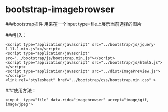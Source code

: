 bootstrap-imagebrowser
======================

###bootstrap插件  用来在一个input type=file上展示当前选择的图片

###引入：
```
<script type="application/javascript" src="../bootstrap/js/jquery-1.11.1.min.js"></script>
<script type="application/javascript" src="../bootstrap/js/bootstrap.min.js"></script>
<script type="application/javascript" src="../bootstrap/js/html5.js"></script>
<script type="application/javascript" src="../dist/ImagePreview.js"></script>
<link rel="stylesheet" href="../bootstrap/css/bootstrap.min.css" >
```

###使用方法：
```
<input  type="file" data-ride="imagebrowser" accept="image/gif, image/jpeg">
```
